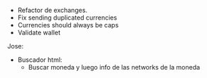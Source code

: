- Refactor de exchanges.
- Fix sending duplicated currencies
- Currencies should always be caps
- Validate wallet

Jose:
 - Buscador html:
    - Buscar moneda y luego info de las networks de la moneda
